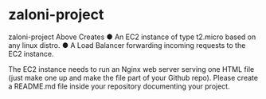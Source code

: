# zaloni-project
zaloni-project
Above Creates
● An EC2 instance of type t2.micro based on any linux distro. 
● A Load Balancer forwarding incoming requests to the EC2 instance. 
 
The EC2 instance needs to run an Nginx web server serving one HTML file (just make one                 up and make the file part of your Github repo). Please create a README.md file inside your                 repository documenting your project. 

